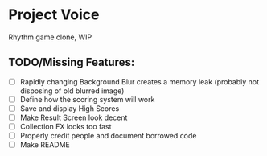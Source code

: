 # Project Voice

Rhythm game clone, WIP

## TODO/Missing Features:
- [ ] Rapidly changing Background Blur creates a memory leak (probably not disposing of old blurred image)
- [ ] Define how the scoring system will work
- [ ] Save and display High Scores
- [ ] Make Result Screen look decent
- [ ] Collection FX looks too fast
- [ ] Properly credit people and document borrowed code
- [ ] Make README
